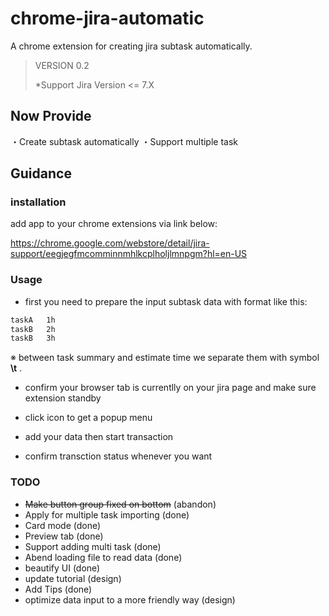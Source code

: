 chrome-jira-automatic
==================

A chrome extension for creating jira subtask automatically.

> VERSION 0.2 
>
> *Support Jira Version <= 7.X

## Now Provide
・Create subtask automatically
・Support multiple task

## Guidance

### installation
add app to your chrome extensions via link below:

https://chrome.google.com/webstore/detail/jira-support/eegjegfmcomminnmhlkcplholjlmnpgm?hl=en-US

### Usage
- first you need to prepare the input subtask data with format like this:
~~~txt
taskA   1h
taskB   2h
taskB   3h
~~~
※ between task summary and estimate time we separate them with symbol **\t** .

- confirm your browser tab is currentlly on your jira page and make sure extension standby 

- click icon to get a popup menu

- add your data then start transaction

- confirm transction status whenever you want

### TODO
- ~~Make button group fixed on bottom~~ (abandon)
- Apply for multiple task importing (done)
- Card mode (done)
- Preview tab (done)
- Support adding multi task (done)
- Abend loading file to read data (done)
- beautify UI (done)
- update tutorial (design)
- Add Tips (done)
- optimize data input to a more friendly way (design)